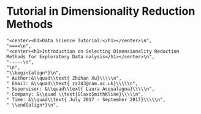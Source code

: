 # Tutorial in Dimensionality Reduction Methods

    "<center><h1>Data Science Tutorial:</h1></center>\n",
    "====\n",
    "<center><h1>Introduction on Selecting Dimensionality Reduction Methods for Exploratory Data nalysis</h1></center>\n",
    "-----\n",
    "\n",
    "\\begin{align*}\n",
    " Author:&\\quad\\text{ Zhihan Xu}\\\\\n",
    " Email: &\\quad\\text{ zx243@cam.ac.uk}\\\\\n",
    " Supervisor: &\\quad\\text{ Laura Acqualagna}\\\\\n",
    " Company: &\\quad \\text{GlaxoSmithKline}\\\\\n",
    " Time: &\\quad\\text{ July 2017 - September 2017}\\\\\n",
    " \\end{align*}\n",

